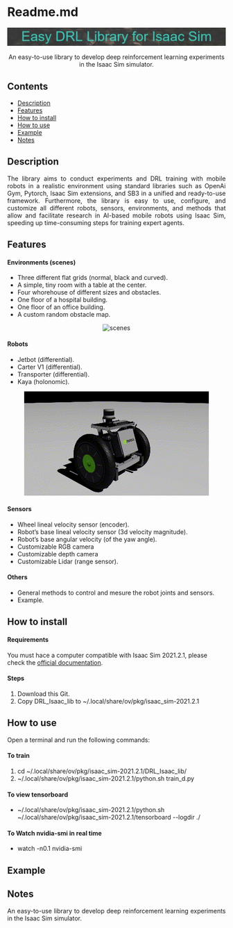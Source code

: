 # Readme.md

<p align="center">
  <img src="images/banner_slim.jpg" alt="banner"/>
</p>

<p align="center">
  An easy-to-use library to develop deep reinforcement learning experiments in the Isaac Sim simulator. 
</p>


## Contents

- [Description](#Description)
- [Features](#Features)
- [How to install](#How-to-install)
- [How to use](#How-to-use)
- [Example](#Example)
- [Notes](#Notes)

## Description
<a name="Description"/>

<p align="justify">
  The library aims to conduct experiments and DRL training with mobile robots in a realistic environment using standard libraries such as OpenAi Gym, Pytorch, Isaac Sim extensions, and SB3 in a unified and ready-to-use framework. Furthermore, the library is easy to use, configure, and customize all different robots, sensors, environments, and methods that allow and facilitate research in AI-based mobile robots using Isaac Sim, speeding up time-consuming steps for training expert agents.
</p>

## Features
<a name="Features"/>

#### Environments (scenes)
* Three different flat grids (normal, black and curved).
* A simple, tiny room with a table at the center.
* Four whorehouse of different sizes and obstacles.
* One floor of a hospital building.
* One floor of an office building.
* A custom random obstacle map.

<p align="center">
  <img src="images/scenes.gif" alt="scenes"/>
</p>

#### Robots
* Jetbot      (differential).
* Carter V1   (differential).
* Transporter (differential).
* Kaya        (holonomic).

<p align="center">
  <img src="images/robots.gif" alt="robots"/>
</p>

#### Sensors
* Wheel lineal velocity sensor (encoder).
* Robot’s base lineal velocity sensor (3d velocity magnitude).
* Robot’s base angular velocity (of the yaw angle).
* Customizable RGB camera
* Customizable depth camera
* Customizable Lidar (range sensor).

#### Others
* General methods to control and mesure the robot joints and sensors.
* Example.

## How to install
<a name="How-to-install"/>

#### Requirements
You must hace a computer compatible with Isaac Sim 2021.2.1, please check the [official documentation](https://docs.omniverse.nvidia.com/app_isaacsim/app_isaacsim/requirements.html).

#### Steps
 1. Download this Git.
 2. Copy DRL_Isaac_lib to ~/.local/share/ov/pkg/isaac_sim-2021.2.1

## How to use
<a name="How-to-use"/>

Open a terminal and run the following commands:

#### To train
 1. cd ~/.local/share/ov/pkg/isaac_sim-2021.2.1/DRL_Isaac_lib/
 2. ~/.local/share/ov/pkg/isaac_sim-2021.2.1/python.sh train_d.py

#### To view tensorboard
* ~/.local/share/ov/pkg/isaac_sim-2021.2.1/python.sh ~/.local/share/ov/pkg/isaac_sim-2021.2.1/tensorboard --logdir ./

#### To Watch nvidia-smi in real time
* watch -n0.1 nvidia-smi


## Example
<a name="Example"/>

## Notes
<a name="Notes"/>

<p align="justify">
  An easy-to-use library to develop deep reinforcement learning experiments in the Isaac Sim simulator. 
</p>
